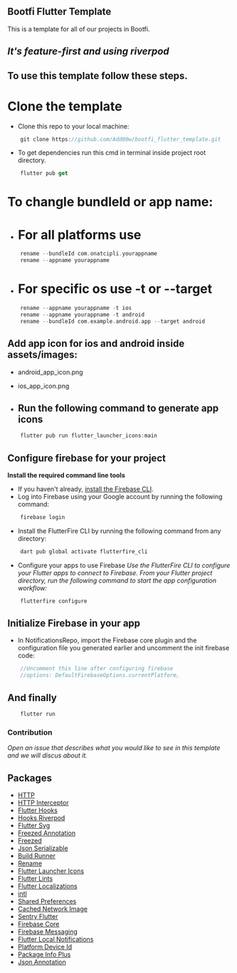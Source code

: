## Bootfi Flutter Template

This is a template for all of our projects in Bootfi.

*It's feature-first and using riverpod*
---

## To use this template follow these steps.

# Clone the template
- Clone this repo to your local machine:
```dart
    git clone https://github.com/Add00w/bootfi_flutter_template.git
```
- To get dependencies run this cmd in terminal inside project root directory.
```dart
    flutter pub get
```

# To changle bundleId or app name:
- # For all platforms use

```dart
    rename --bundleId com.onatcipli.yourappname
    rename --appname yourappname
```
- # For specific os use -t or --target

```dart
    rename --appname yourappname -t ios
    rename --appname yourappname -t android
    rename --bundleId com.example.android.app --target android
```

## Add app icon for ios and android inside assets/images:
 - android_app_icon.png
 - ios_app_icon.png

- ## Run the following command to generate app icons

```dart
    flutter pub run flutter_launcher_icons:main
```

## Configure firebase for your project
**Install the required command line tools**
- If you haven't already, [install the Firebase CLI](https://firebase.google.com/docs/cli#setup_update_cli).
- Log into Firebase using your Google account by running the following command:
```dart
    firebase login
```
- Install the FlutterFire CLI by running the following command from any directory:
```dart
    dart pub global activate flutterfire_cli
```
- Configure your apps to use Firebase
*Use the FlutterFire CLI to configure your Flutter apps to connect to Firebase.*
*From your Flutter project directory, run the following command to start the app configuration workflow:*
```dart
    flutterfire configure
```
## Initialize Firebase in your app
- In NotificationsRepo, import the Firebase core plugin and the configuration file you generated earlier and uncomment the init firebase code:
```dart
    //Uncomment this line after configuring firebase
    //options: DefaultFirebaseOptions.currentPlatform,
```
## And finally
```dart
    flutter run
```
### Contribution
*Open an issue that describes what you would like to see in this template and we will discus about it.*





## Packages
- [HTTP](https://pub.dev/packages/http)
- [HTTP Interceptor](https://pub.dev/packages/http_interceptor)
- [Flutter Hooks](https://pub.dev/packages/flutter_hooks)
- [Hooks Riverpod](https://pub.dev/packages/hooks_riverpod)
- [Flutter Svg](https://pub.dev/packages/flutter_svg)
- [Freezed Annotation](https://pub.dev/packages/freezed_annotation)
- [Freezed](https://pub.dev/packages/freezed)
- [Json Serializable](https://pub.dev/packages/json_serializable)
- [Build Runner](https://pub.dev/packages/build_runner)
- [Rename](https://pub.dev/packages/rename)
- [Flutter Launcher Icons](https://pub.dev/packages/flutter_launcher_icons)
- [Flutter Lints](https://pub.dev/packages/flutter_lints)
- [Flutter Localizations](https://pub.dev/packages/flutter_localizations)
- [intl](https://pub.dev/packages/intl)
- [Shared Preferences](https://pub.dev/packages/shared_preferences)
- [Cached Network Image](https://pub.dev/packages/cached_network_image)
- [Sentry Flutter](https://pub.dev/packages/sentry_flutter)
- [Firebase Core](https://pub.dev/packages/firebase_core)
- [Firebase Messaging](https://pub.dev/packages/firebase_messaging)
- [Flutter Local Notifications](https://pub.dev/packages/flutter_local_notifications)
- [Platform Device Id](https://pub.dev/packages/platform_device_id)
- [Package Info Plus](https://pub.dev/packages/package_info_plus)
- [Json Annotation](https://pub.dev/packages/json_annotation)
